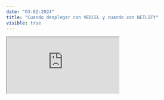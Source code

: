 ```yaml
---
date: "03-02-2024"
title: "Cuando desplegar con VERCEL y cuando con NETLIFY"
visible: true
---
```

<iframe src="https://www.youtube.com/embed/n_rpbOo4Sfw" allowfullscreen></iframe>
